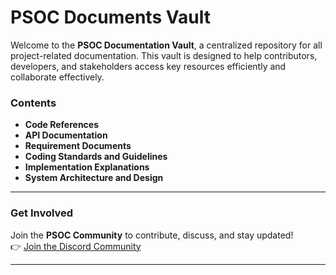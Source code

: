 # **PSOC Documents Vault**

Welcome to the **PSOC Documentation Vault**, a centralized repository for all project-related documentation. This vault is designed to help contributors, developers, and stakeholders access key resources efficiently and collaborate effectively.

### **Contents**

-  **Code References**
- **API Documentation**
- **Requirement Documents**
- **Coding Standards and Guidelines**
- **Implementation Explanations**
- **System Architecture and Design**

----

### **Get Involved**

Join the **PSOC Community** to contribute, discuss, and stay updated!  
👉 [Join the Discord Community](https://discord.gg/E5hS38Uz)

---
